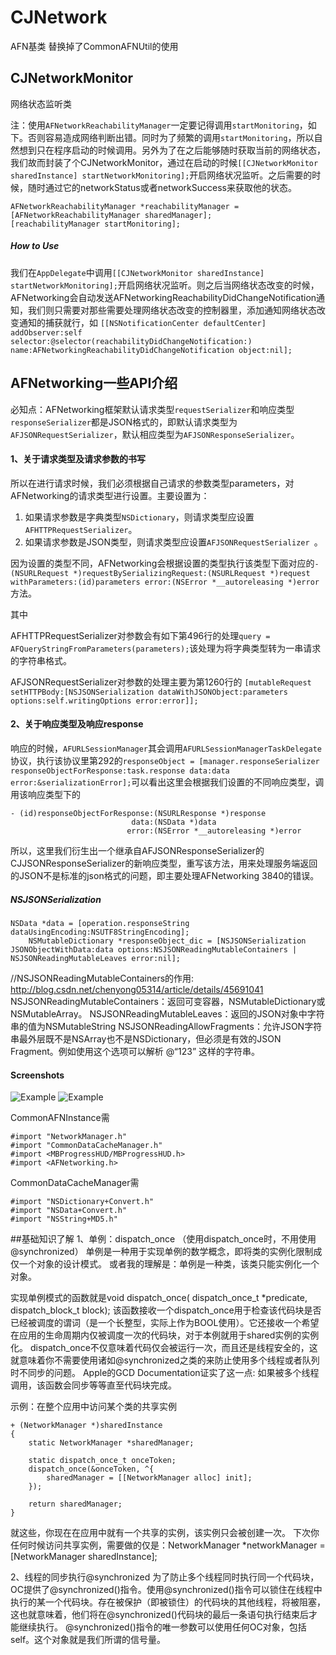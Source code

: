 # CJNetwork
AFN基类
替换掉了CommonAFNUtil的使用

## CJNetworkMonitor
网络状态监听类

注：使用`AFNetworkReachabilityManager`一定要记得调用`startMonitoring`，如下。否则容易造成网络判断出错。同时为了频繁的调用`startMonitoring`，所以自然想到只在程序启动的时候调用。另外为了在之后能够随时获取当前的网络状态，我们故而封装了个CJNetworkMonitor，通过在启动的时候`[[CJNetworkMonitor sharedInstance] startNetworkMonitoring];`开启网络状况监听。之后需要的时候，随时通过它的networkStatus或者networkSuccess来获取他的状态。

```
AFNetworkReachabilityManager *reachabilityManager = [AFNetworkReachabilityManager sharedManager];
[reachabilityManager startMonitoring];
```

##### How to Use
我们在`AppDelegate`中调用`[[CJNetworkMonitor sharedInstance] startNetworkMonitoring];`开启网络状况监听。则之后当网络状态改变的时候，AFNetworking会自动发送AFNetworkingReachabilityDidChangeNotification通知，我们则只需要对那些需要处理网络状态改变的控制器里，添加通知网络状态改变通知的捕获就行，如
`[[NSNotificationCenter defaultCenter] addObserver:self selector:@selector(reachabilityDidChangeNotification:) name:AFNetworkingReachabilityDidChangeNotification object:nil];`

## AFNetworking一些API介绍
必知点：AFNetworking框架默认请求类型`requestSerializer`和响应类型`responseSerializer`都是JSON格式的，即默认请求类型为`AFJSONRequestSerializer`，默认相应类型为`AFJSONResponseSerializer`。

#### 1、关于请求类型及请求参数的书写
所以在进行请求时候，我们必须根据自己请求的参数类型parameters，对AFNetworking的请求类型进行设置。主要设置为：

1. 如果请求参数是字典类型`NSDictionary`，则请求类型应设置`AFHTTPRequestSerializer`。
2. 如果请求参数是JSON类型，则请求类型应设置`AFJSONRequestSerializer `。

因为设置的类型不同，AFNetworking会根据设置的类型执行该类型下面对应的`- (NSURLRequest *)requestBySerializingRequest:(NSURLRequest *)request withParameters:(id)parameters error:(NSError *__autoreleasing *)error`方法。

其中

AFHTTPRequestSerializer对参数会有如下第496行的处理`query = AFQueryStringFromParameters(parameters);`该处理为将字典类型转为一串请求的字符串格式。

AFJSONRequestSerializer对参数的处理主要为第1260行的
`[mutableRequest setHTTPBody:[NSJSONSerialization dataWithJSONObject:parameters options:self.writingOptions error:error]];`


#### 2、关于响应类型及响应response
响应的时候，`AFURLSessionManager`其会调用`AFURLSessionManagerTaskDelegate`协议，执行该协议里第292的`responseObject = [manager.responseSerializer responseObjectForResponse:task.response data:data error:&serializationError];`可以看出这里会根据我们设置的不同响应类型，调用该响应类型下的

```
- (id)responseObjectForResponse:(NSURLResponse *)response
                           data:(NSData *)data
                          error:(NSError *__autoreleasing *)error
```

所以，这里我们衍生出一个继承自AFJSONResponseSerializer的CJJSONResponseSerializer的新响应类型，重写该方法，用来处理服务端返回的JSON不是标准的json格式的问题，即主要处理AFNetworking 3840的错误。


##### NSJSONSerialization
```
NSData *data = [operation.responseString dataUsingEncoding:NSUTF8StringEncoding];
    NSMutableDictionary *responseObject_dic = [NSJSONSerialization JSONObjectWithData:data options:NSJSONReadingMutableContainers | NSJSONReadingMutableLeaves error:nil];
```
//NSJSONReadingMutableContainers的作用: http://blog.csdn.net/chenyong05314/article/details/45691041
     NSJSONReadingMutableContainers：返回可变容器，NSMutableDictionary或NSMutableArray。
     NSJSONReadingMutableLeaves：返回的JSON对象中字符串的值为NSMutableString
     NSJSONReadingAllowFragments：允许JSON字符串最外层既不是NSArray也不是NSDictionary，但必须是有效的JSON Fragment。例如使用这个选项可以解析 @“123” 这样的字符串。


#### Screenshots
![Example](./Screenshots/Demo.gif "Demo")
![Example](./Screenshots/Demo.png "Demo")

CommonAFNInstance需

```
#import "NetworkManager.h"
#import "CommonDataCacheManager.h"
#import <MBProgressHUD/MBProgressHUD.h>
#import <AFNetworking.h>
```

CommonDataCacheManager需

```
#import "NSDictionary+Convert.h"
#import "NSData+Convert.h"
#import "NSString+MD5.h"
```

##基础知识了解
1、单例：dispatch_once （使用dispatch_once时，不用使用@synchronized）
单例是一种用于实现单例的数学概念，即将类的实例化限制成仅一个对象的设计模式。
或者我的理解是：单例是一种类，该类只能实例化一个对象。

实现单例模式的函数就是void dispatch_once( dispatch_once_t *predicate, dispatch_block_t block);
该函数接收一个dispatch_once用于检查该代码块是否已经被调度的谓词（是一个长整型，实际上作为BOOL使用）。它还接收一个希望在应用的生命周期内仅被调度一次的代码块，对于本例就用于shared实例的实例化。
dispatch_once不仅意味着代码仅会被运行一次，而且还是线程安全的，这就意味着你不需要使用诸如@synchronized之类的来防止使用多个线程或者队列时不同步的问题。
Apple的GCD Documentation证实了这一点:
如果被多个线程调用，该函数会同步等等直至代码块完成。

示例：在整个应用中访问某个类的共享实例
```
+ (NetworkManager *)sharedInstance
{
    static NetworkManager *sharedManager;

    static dispatch_once_t onceToken;
    dispatch_once(&onceToken, ^{
        sharedManager = [[NetworkManager alloc] init];
    });

    return sharedManager;
}
```
就这些，你现在在应用中就有一个共享的实例，该实例只会被创建一次。
下次你任何时候访问共享实例，需要做的仅是：NetworkManager *networkManager = [NetworkManager sharedInstance];

2、线程的同步执行@synchronized
为了防止多个线程同时执行同一个代码块，OC提供了@synchronized()指令。使用@synchronized()指令可以锁住在线程中执行的某一个代码块。存在被保护（即被锁住）的代码块的其他线程，将被阻塞，这也就意味着，他们将在@synchronized()代码块的最后一条语句执行结束后才能继续执行。
@synchronized()指令的唯一参数可以使用任何OC对象，包括self。这个对象就是我们所谓的信号量。

